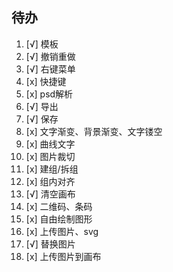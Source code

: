 ## 待办

1. [√] 模板
2. [√] 撤销重做
3. [√] 右键菜单
4. [x] 快捷键
5. [x] psd解析
6. [√] 导出
7. [√] 保存
8. [x] 文字渐变、背景渐变、文字镂空
9. [x] 曲线文字
10. [x] 图片裁切
11. [x] 建组/拆组
12. [x] 组内对齐
13. [√] 清空画布
14. [x] 二维码、条码
15. [x] 自由绘制图形
16. [x] 上传图片、svg
17. [√] 替换图片
18. [x] 上传图片到画布
